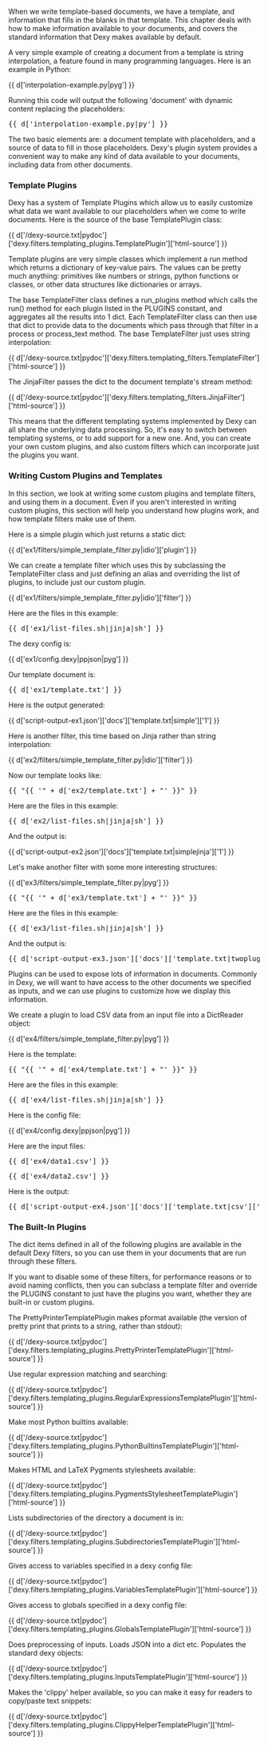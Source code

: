 <div class="grid_8"><!-- keep things narrow and readable -->

When we write template-based documents, we have a template, and information
that fills in the blanks in that template. This chapter deals with how to make
information available to your documents, and covers the standard information
that Dexy makes available by default.

A very simple example of creating a document from a template is string
interpolation, a feature found in many programming languages. Here is an
example in Python:

{{ d['interpolation-example.py|pyg'] }}

Running this code will output the following 'document' with dynamic content
replacing the placeholders:

<pre>
{{ d['interpolation-example.py|py'] }}
</pre>

The two basic elements are: a document template with placeholders, and a source
of data to fill in those placeholders. Dexy's plugin system provides a
convenient way to make any kind of data available to your documents, including
data from other documents.

### Template Plugins

Dexy has a system of Template Plugins which allow us to easily customize what
data we want available to our placeholders when we come to write documents.
Here is the source of the base TemplatePlugin class:

{{ d['/dexy-source.txt|pydoc']['dexy.filters.templating_plugins.TemplatePlugin']['html-source'] }}

Template plugins are very simple classes which implement a run method which
returns a dictionary of key-value pairs.  The values can be pretty much
anything: primitives like numbers or strings, python functions or classes, or
other data structures like dictionaries or arrays.

The base TemplateFilter class defines a run_plugins method which calls the
run() method for each plugin listed in the PLUGINS constant, and aggregates all
the results into 1 dict. Each TemplateFilter class can then use that dict to
provide data to the documents which pass through that filter in a process or
process_text method. The base TemplateFilter just uses string interpolation:

{{ d['/dexy-source.txt|pydoc']['dexy.filters.templating_filters.TemplateFilter']['html-source'] }}

The JinjaFilter passes the dict to the document template's stream method:

{{ d['/dexy-source.txt|pydoc']['dexy.filters.templating_filters.JinjaFilter']['html-source'] }}

This means that the different templating systems implemented by Dexy can all
share the underlying data processing. So, it's easy to switch between
templating systems, or to add support for a new one. And, you can create your
own custom plugins, and also custom filters which can incorporate just the
plugins you want.

### Writing Custom Plugins and Templates

In this section, we look at writing some custom plugins and template filters,
and using them in a document. Even if you aren't interested in writing custom
plugins, this section will help you understand how plugins work, and how
template filters make use of them.

Here is a simple plugin which just returns a static dict:

{{ d['ex1/filters/simple_template_filter.py|idio']['plugin'] }}

We can create a template filter which uses this by subclassing the
TemplateFilter class and just defining an alias and overriding the list of
plugins, to include just our custom plugin.

{{ d['ex1/filters/simple_template_filter.py|idio']['filter'] }}

Here are the files in this example:

<pre>
{{ d['ex1/list-files.sh|jinja|sh'] }}
</pre>

The dexy config is:

{{ d['ex1/config.dexy|ppjson|pyg'] }}

Our template document is:

<pre>
{{ d['ex1/template.txt'] }}
</pre>

Here is the output generated:

{{ d['script-output-ex1.json']['docs']['template.txt|simple']['1'] }}

Here is another filter, this time based on Jinja rather than string interpolation:

{{ d['ex2/filters/simple_template_filter.py|idio']['filter'] }}

Now our template looks like:

<pre>
{{ "{{ '" + d['ex2/template.txt'] + "' }}" }}
</pre>

Here are the files in this example:

<pre>
{{ d['ex2/list-files.sh|jinja|sh'] }}
</pre>

And the output is:

{{ d['script-output-ex2.json']['docs']['template.txt|simplejinja']['1'] }}

Let's make another filter with some more interesting structures:

{{ d['ex3/filters/simple_template_filter.py|pyg'] }}

<pre>
{{ "{{ '" + d['ex3/template.txt'] + "' }}" }}
</pre>

Here are the files in this example:

<pre>
{{ d['ex3/list-files.sh|jinja|sh'] }}
</pre>

And the output is:

<pre>
{{ d['script-output-ex3.json']['docs']['template.txt|twoplugins']['1'] }}
</pre>

Plugins can be used to expose lots of information in documents. Commonly in Dexy,
we will want to have access to the other documents we specified as inputs, and we
can use plugins to customize how we display this information.

We create a plugin to load CSV data from an input file into a DictReader object:

{{ d['ex4/filters/simple_template_filter.py|pyg'] }}

Here is the template:

<pre>
{{ "{{ '" + d['ex4/template.txt'] + "' }}" }}
</pre>

Here are the files in this example:

<pre>
{{ d['ex4/list-files.sh|jinja|sh'] }}
</pre>

Here is the config file:

{{ d['ex4/config.dexy|ppjson|pyg'] }}

Here are the input files:

<pre>
{{ d['ex4/data1.csv'] }}
</pre>

<pre>
{{ d['ex4/data2.csv'] }}
</pre>

Here is the output:

<pre>
{{ d['script-output-ex4.json']['docs']['template.txt|csv']['1'] }}
</pre>

### The Built-In Plugins

The dict items defined in all of the following plugins are available in the
default Dexy filters, so you can use them in your documents that are run
through these filters.

If you want to disable some of these filters, for performance reasons or to
avoid naming conflicts, then you can subclass a template filter and override
the PLUGINS constant to just have the plugins you want, whether they are
built-in or custom plugins.

The PrettyPrinterTemplatePlugin makes pformat available (the version of pretty
print that prints to a string, rather than stdout):

{{ d['/dexy-source.txt|pydoc']['dexy.filters.templating_plugins.PrettyPrinterTemplatePlugin']['html-source'] }}

Use regular expression matching and searching:

{{ d['/dexy-source.txt|pydoc']['dexy.filters.templating_plugins.RegularExpressionsTemplatePlugin']['html-source'] }}

Make most Python builtins available:

{{ d['/dexy-source.txt|pydoc']['dexy.filters.templating_plugins.PythonBuiltinsTemplatePlugin']['html-source'] }}

Makes HTML and LaTeX Pygments stylesheets available:

{{ d['/dexy-source.txt|pydoc']['dexy.filters.templating_plugins.PygmentsStylesheetTemplatePlugin']['html-source'] }}

Lists subdirectories of the directory a document is in:

{{ d['/dexy-source.txt|pydoc']['dexy.filters.templating_plugins.SubdirectoriesTemplatePlugin']['html-source'] }}

Gives access to variables specified in a dexy config file:

{{ d['/dexy-source.txt|pydoc']['dexy.filters.templating_plugins.VariablesTemplatePlugin']['html-source'] }}

Gives access to globals specified in a dexy config file:

{{ d['/dexy-source.txt|pydoc']['dexy.filters.templating_plugins.GlobalsTemplatePlugin']['html-source'] }}

Does preprocessing of inputs. Loads JSON into a dict etc. Populates the standard dexy objects:

{{ d['/dexy-source.txt|pydoc']['dexy.filters.templating_plugins.InputsTemplatePlugin']['html-source'] }}

Makes the 'clippy' helper available, so you can make it easy for readers to copy/paste text snippets:

{{ d['/dexy-source.txt|pydoc']['dexy.filters.templating_plugins.ClippyHelperTemplatePlugin']['html-source'] }}

</div>
